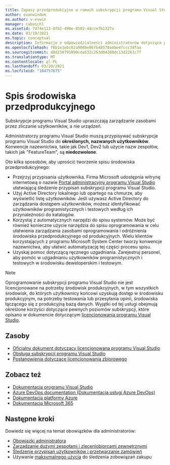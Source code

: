 ```yaml
---
title: Zapasy przedprodukcyjne w ramach subskrypcji programu Visual Studio | Visual Studio Marketplace
author: evanwindom
ms.author: v-evwin
manager: cabuschl
ms.assetid: 7d74e113-8fb2-490e-8502-48cce7b1327a
ms.date: 03/19/2021
ms.topic: conceptual
description: Informacje o odpowiedzialności administratorów dotyczące przeprowadzania spisów przedprodukcyjnych
ms.openlocfilehash: f6b1e1ebc02a986be86fb48578a4be47ccc3dfaa
ms.sourcegitcommit: d8d230791890cda532c263d04288dc13d2261c7f
ms.translationtype: MT
ms.contentlocale: pl-PL
ms.lasthandoff: 03/20/2021
ms.locfileid: "104757675"
---
```

# <a name="inventory-of-pre-production-environment"></a>Spis środowiska przedprodukcyjnego
Subskrypcje programu Visual Studio upraszczają zarządzanie zasobami przez zliczanie użytkowników, a nie urządzeń.

Administratorzy programu Visual Studio muszą przypisywać subskrypcje programu Visual Studio do **określonych, nazwanych użytkowników**. Konwencje nazewnictwa, takie jak Dev1, Dev2 lub użycie nazw zespołów, takich jak "FeatureTeam", są **niedozwolone**.

Oto kilka sposobów, aby uprościć tworzenie spisu środowiska przedprodukcyjnego:
- Przejrzyj przypisania użytkownika. Firma Microsoft udostępnia witrynę internetową o nazwie [Portal administracyjny programu Visual Studio](https://manage.visualstudio.com/) ułatwiającą śledzenie przypisań subskrypcji programu Visual Studio.
- Użyj Active Directory lokalnego lub opartego na chmurze, aby wyświetlić listę użytkowników. Jeśli używasz Active Directory do zarządzania dostępem użytkowników, możesz identyfikować użytkowników programistycznych i testowych według ich przynależności do katalogów.
- Korzystaj z automatycznych narzędzi do spisu systemów. Może być również konieczne użycie narzędzia do spisu oprogramowania w celu ułatwienia zarządzania zasobami oprogramowania i odróżnienia środowiska przedprodukcyjnego od produkcyjnych. Wielu klientów korzystających z programu Microsoft System Center tworzy konwencje nazewnictwa, aby ułatwić automatyzację tej części procesu spisu.
- Uzyskaj pomoc dotyczącą ręcznego uzgadniania. Zarejestruj personel, aby pomóc w uzgadnianiu użytkowników programistycznych i testowych w środowisku deweloperskim i testowym.

> [!NOTE]
> Oprogramowanie subskrypcji programu Visual Studio nie jest licencjonowane na potrzeby środowisk produkcyjnych, w tym wszystkich środowisk, do których użytkownicy końcowi uzyskują dostęp w środowisku produkcyjnym, na potrzeby testowania lub przesyłania opinii, środowiska łączącego się z produkcyjną bazą danych. Wyjątki od tej usługi obejmują określone korzyści dotyczące pewnych poziomów subskrypcji, które opisano w dokumencie dotyczącym [licencjonowania programu Visual Studio](https://aka.ms/vslicensing).  

## <a name="resources"></a>Zasoby
- [Oficjalny dokument dotyczący licencjonowana programu Visual Studio](https://visualstudio.microsoft.com/wp-content/uploads/2019/06/Visual-Studio-Licensing-Whitepaper-May-2019.pdf)
- [Obsługa subskrypcji programu Visual Studio](https://aka.ms/vsadminhelp)
- [Postanowienia dotyczące licencjonowania zbiorowego](https://www.microsoft.com/licensing/product-licensing/products.aspx)

## <a name="see-also"></a>Zobacz też
- [Dokumentacja programu Visual Studio](/visualstudio/)
- [Azure DevOps documentation (Dokumentacja usługi Azure DevOps)](/azure/devops/)
- [Dokumentacja platformy Azure](/azure/)
- [Dokumentacja Microsoft 365](/microsoft-365/)

## <a name="next-steps"></a>Następne kroki
Dowiedz się więcej na temat obowiązków dla administratorów:
- [Obowiązki administratora](admin-responsibilities.md)
- [Zarządzanie dużymi zespołami i zleceniobiorcami zewnętrznymi](manage-teams.md)
- [Śledzenie przypisań użytkowników i przetwarzanie zamówień](assignments-orders.md)
- Używanie [maksymalnego użycia](maximum-usage.md) do śledzenia zobowiązań zakupu